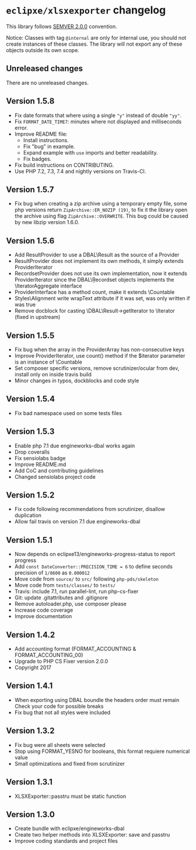 # `eclipxe/xlsxexporter` changelog

This library follows [SEMVER 2.0.0](https://semver.org/spec/v2.0.0.html) convention.

Notice: Classes with tag `@internal` are only for internal use, you should not create instances of these
classes. The library will not export any of these objects outside its own scope.

## Unreleased changes

There are no unreleased changes.

## Version 1.5.8

- Fix date formats that where using a single `"y"` instead of double `"yy"`.
- Fix `FORMAT_DATE_TIME7`: minutes where not displayed and milliseconds error.
- Improve README file:
    - Install instructions.
    - Fix "bug" in example.
    - Expand example with `use` imports and better readability.
    - Fix badges.
- Fix build instructions on CONTRIBUTING.
- Use PHP 7.2, 7.3, 7.4 and nightly versions on Travis-CI.

## Version 1.5.7

- Fix bug when creating a zip archive using a temporary empty file, some php versions return
  `ZipArchive::ER_NOZIP (19)`, to fix it the library open the archive using flag `ZipArchive::OVERWRITE`.
  This bug could be caused by new libzip version 1.6.0.

## Version 1.5.6

- Add ResultProvider to use a DBAL\Result as the source of a Provider
- ResultProvider does not implement its own methods, it simply extends ProviderIterator
- RecordsetProvider does not use its own implementation, now it extends ProviderIterator
  since the DBAL\Ŗecordset objects implements the \IteratorAggregate interface
- ProviderInterface has a method count, make it extends \Countable
- Styles\Alignment write wrapText attribute if it was set, was only written if was true
- Remove docblock for casting \DBAL\Result->getIterator to \Iterator (fixed in upstream)

## Version 1.5.5

- Fix bug when the array in the ProviderArray has non-consecutive keys
- Improve ProviderIterator, use count() method if the $iterator parameter is an instance of \Countable
- Set composer specific versions, remove scrutinizer/ocular from dev, install only on inside travis build
- Minor changes in typos, dockblocks and code style

## Version 1.5.4

- Fix bad namespace used on some tests files

## Version 1.5.3

- Enable php 7.1 due engineworks-dbal works again
- Drop coveralls
- Fix sensiolabs badge
- Improve README.md
- Add CoC and contributing guidelines
- Changed sensiolabs project code

## Version 1.5.2

- Fix code following recommendations from scrutinizer, disallow duplication
- Allow fail travis on version 7.1 due engineworks-dbal

## Version 1.5.1

- Now depends on eclipxe13/engineworks-progress-status to report progress
- Add `const DateConverter::PRECISION_TIME = 6` to define seconds precision of `1/8600` as `0.000012`
- Move code from `source/` to `src/` following `php-pds/skeleton`
- Move code from `tests/classes/` to `tests/`
- Travis: include 7.1, run parallel-lint, run php-cs-fixer
- Git: update .gitattributes and .gitignore
- Remove autoloader.php, use composer please
- Increase code coverage
- Improve documentation

## Version 1.4.2

- Add accounting format (FORMAT_ACCOUNTING & FORMAT_ACCOUNTING_00)
- Upgrade to PHP CS Fixer version 2.0.0
- Copyright 2017

## Version 1.4.1

- When exporting using DBAL boundle the headers order must remain
  Check your code for possible breaks
- Fix bug that not all styles were included

## Version 1.3.2

- Fix bug were all sheets were selected
- Stop using FORMAT_YESNO for booleans, this format requiere numerical value
- Small optimizations and fixed from scrutinizer

## Version 1.3.1

- XLSXExporter::passtru must be static function

## Version 1.3.0

- Create bundle with eclipxe/engineworks-dbal
- Create two helper methods into XLSXExporter: save and passtru
- Improve coding standards and project files
